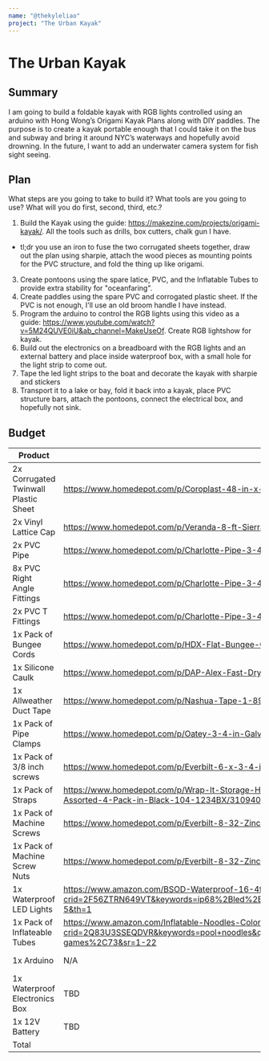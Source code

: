 ```yaml
---
name: "@thekyleliao"
project: "The Urban Kayak"
---
```


# The Urban Kayak

## Summary

I am going to build a foldable kayak with RGB lights controlled using an arduino with Hong Wong’s Origami Kayak Plans along with DIY paddles. The purpose is to create a kayak portable enough that I could take it on the bus and subway and bring it around NYC’s waterways and hopefully avoid drowning. In the future, I want to add an underwater camera system for fish sight seeing.

## Plan

What steps are you going to take to build it? What tools are you going to use? What will you do first, second, third, etc.?
1. Build the Kayak using the guide: https://makezine.com/projects/origami-kayak/. All the tools such as drills, box cutters, chalk gun I have.
- tl;dr you use an iron to fuse the two corrugated sheets together, draw out the plan using sharpie, attach the wood pieces as mounting points for the PVC structure, and fold the thing up like origami.
3. Create pontoons using the spare latice, PVC, and the Inflatable Tubes to provide extra stability for "oceanfaring".
4. Create paddles using the spare PVC and corrogated plastic sheet. If the PVC is not enough, I'll use an old broom handle I have instead.
5. Program the arduino to control the RGB lights using this video as a guide: https://www.youtube.com/watch?v=5M24QUVE0iU&ab_channel=MakeUseOf. Create RGB lightshow for kayak. 
6. Build out the electronics on a breadboard with the RGB lights and an external battery and place inside waterproof box, with a small hole for the light strip to come out.
7. Tape the led light strips to the boat and decorate the kayak with sharpie and stickers
8. Transport it to a lake or bay, fold it back into a kayak, place PVC structure bars, attach the pontoons, connect the electrical box, and hopefully not sink.

## Budget

| Product         | Supplier/Link                         | Cost   |
| --------------- | ------------------------------------- | ------ |
| 2x Corrugated Twinwall Plastic Sheet   | https://www.homedepot.com/p/Coroplast-48-in-x-96-in-x-0-157-in-4mm-White-Corrugated-Twinwall-Plastic-Sheet-CP4896S/205351385 | $64.78  |
| 2x Vinyl Lattice Cap | https://www.homedepot.com/p/Veranda-8-ft-Sierra-Cedar-Vinyl-Lattice-Cap-70705/202297445  | $17.36 |
| 2x PVC Pipe | https://www.homedepot.com/p/Charlotte-Pipe-3-4-in-x-10-ft-PVC-Schedule-40-Pressure-Plain-End-Pipe-PVC-04007-0600/100348472 | $13.70 |
| 8x PVC Right Angle Fittings | https://www.homedepot.com/p/Charlotte-Pipe-3-4-in-PVC-Schedule-40-90-S-x-S-Elbow-Fitting-PVC023000800HD/203812123 | $6.525 |
| 2x PVC T Fittings | https://www.homedepot.com/p/Charlotte-Pipe-3-4-in-PVC-Schedule-40-FPT-x-FPT-x-FPT-Tee-Fitting-PVC024020800HD/204837381) | $9.40 |
| 1x Pack of Bungee Cords | https://www.homedepot.com/p/HDX-Flat-Bungee-Cord-Assortment-6-Piece-JB6FSB/206850901 | $19.01 |
| 1x Silicone Caulk | https://www.homedepot.com/p/DAP-Alex-Fast-Dry-10-1-oz-White-Acrylic-Latex-Plus-Silicone-Caulk-18425/100634323 | $4.66 |
| 1x Allweather Duct Tape|  https://www.homedepot.com/p/Nashua-Tape-1-89-in-x-60-yd-398-All-Weather-HVAC-Duct-Tape-in-Black-1891329/100351969#overlay | $11.95 |
| 1x Pack of Pipe Clamps|  https://www.homedepot.com/p/Oatey-3-4-in-Galvanized-2-Hole-Pipe-Hanger-Strap-10-Pack-33543/303434704 | $4.92 |
| 1x Pack of 3/8 inch screws|  https://www.homedepot.com/p/Everbilt-6-x-3-4-in-Phillips-Flat-Head-Zinc-Plated-Wood-Screw-100-Pack-801762/204275491 | $7.85 |
| 1x Pack of Straps | https://www.homedepot.com/p/Wrap-It-Storage-Heavy-Duty-Storage-Strap-Hook-and-Loop-Strap-with-Grommet-7-in-10-in-13-in-17-in-Assorted-4-Pack-in-Black-104-1234BX/310940823 | $10.87 |
| 1x Pack of Machine Screws|  https://www.homedepot.com/p/Everbilt-8-32-Zinc-Plated-Machine-Screw-Nut-100-Pack-800252/204273373 | $10.85 |
| 1x Pack of Machine Screw Nuts | https://www.homedepot.com/p/Everbilt-8-32-Zinc-Plated-Machine-Screw-Nut-100-Pack-800252/204273373 | $8.68|
| 1x Waterproof LED Lights | https://www.amazon.com/BSOD-Waterproof-16-4ft-Flexible-Lights/dp/B07QRH2D96/ref=sr_1_5?crid=2F56ZTRN649VT&keywords=ip68%2Bled%2Blight%2Bstrip&qid=1671904961&sprefix=ip68%2Bled%2Blight%2Bstrip%2Caps%2C79&sr=8-5&th=1| $28.27 |
| 1x Pack of Inflateable Tubes|  https://www.amazon.com/Inflatable-Noodles-Colorful-Outdoor-Swimming/dp/B09QVBWKQ3/ref=sr_1_22?crid=2Q83U3SSEQDVR&keywords=pool+noodles&qid=1671905692&s=toys-and-games&sprefix=pool+noodles%2Ctoys-and-games%2C73&sr=1-22 | $14.13 |
| 1x Arduino  |  N/A | Already owned |
| 1x Waterproof Electronics Box |  TBD | TBD |
| 1x 12V Battery |  TBD | TBD |
| Total           |                                       | $21.90 |
